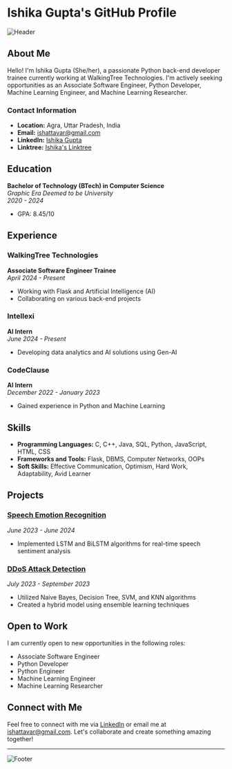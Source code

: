 # Ishika Gupta's GitHub Profile

![Header](https://github.com/ishattavar/ishattavar/blob/main/header.png)

## About Me

Hello! I'm Ishika Gupta (She/her), a passionate Python back-end developer trainee currently working at WalkingTree Technologies. I'm actively seeking opportunities as an Associate Software Engineer, Python Developer, Machine Learning Engineer, and Machine Learning Researcher.

### Contact Information

- **Location:** Agra, Uttar Pradesh, India
- **Email:** [ishattavar@gmail.com](mailto:ishattavar@gmail.com)
- **LinkedIn:** [Ishika Gupta](https://www.linkedin.com/in/ishika-gupta-she-her-96b015211)
- **Linktree:** [Ishika's Linktree](https://linktr.ee/ishattavar?utm_source=linktree_admin_share)

## Education

**Bachelor of Technology (BTech) in Computer Science**  
*Graphic Era Deemed to be University*  
*2020 - 2024*  
- GPA: 8.45/10

## Experience

### WalkingTree Technologies
**Associate Software Engineer Trainee**  
*April 2024 - Present*  
- Working with Flask and Artificial Intelligence (AI)
- Collaborating on various back-end projects

### Intellexi
**AI Intern**  
*June 2024 - Present*  
- Developing data analytics and AI solutions using Gen-AI

### CodeClause
**AI Intern**  
*December 2022 - January 2023*  
- Gained experience in Python and Machine Learning

## Skills

- **Programming Languages:** C, C++, Java, SQL, Python, JavaScript, HTML, CSS
- **Frameworks and Tools:** Flask, DBMS, Computer Networks, OOPs
- **Soft Skills:** Effective Communication, Optimism, Hard Work, Adaptability, Avid Learner

## Projects

### [Speech Emotion Recognition](https://github.com/ishattavar/speechemotionrecognition)
*June 2023 - June 2024*  
- Implemented LSTM and BiLSTM algorithms for real-time speech sentiment analysis

### [DDoS Attack Detection](https://github.com/ishattavar/ddos)
*July 2023 - September 2023*  
- Utilized Naive Bayes, Decision Tree, SVM, and KNN algorithms
- Created a hybrid model using ensemble learning techniques

## Open to Work

I am currently open to new opportunities in the following roles:
- Associate Software Engineer
- Python Developer
- Python Engineer
- Machine Learning Engineer
- Machine Learning Researcher

## Connect with Me

Feel free to connect with me via [LinkedIn](https://www.linkedin.com/in/ishika-gupta-she-her-96b015211) or email me at [ishattavar@gmail.com](mailto:ishattavar@gmail.com). Let's collaborate and create something amazing together!

---

![Footer](https://github.com/ishattavar/ishattavar/blob/main/footer.png)

<!--
**ishattavar/ishattavar** is a ✨ special ✨ repository because its `README.md` (this file) appears on your GitHub profile.
You can click the Preview link to take a look at your changes.
-->




